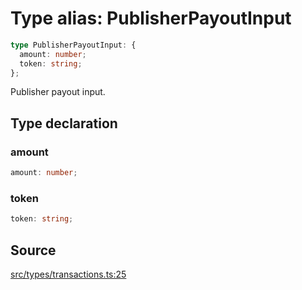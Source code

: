 # Type alias: PublisherPayoutInput

```ts
type PublisherPayoutInput: {
  amount: number;
  token: string;
};
```

Publisher payout input.

## Type declaration

### amount

```ts
amount: number;
```

### token

```ts
token: string;
```

## Source

[src/types/transactions.ts:25](https://github.com/torque-labs/torque-ts-sdk/blob/c95828d99ae8c726ef550803d1dbba9bc4dfc9f3/src/types/transactions.ts#L25)

